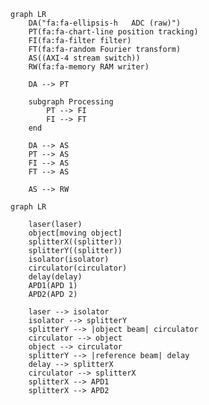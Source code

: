 ```mermaid
graph LR
    DA("fa:fa-ellipsis-h   ADC (raw)")
    PT(fa:fa-chart-line position tracking)
    FI(fa:fa-filter filter)
    FT(fa:fa-random Fourier transform)
    AS((AXI-4 stream switch))
    RW(fa:fa-memory RAM writer)

    DA --> PT

    subgraph Processing
        PT --> FI
        FI --> FT
    end

    DA --> AS
    PT --> AS
    FI --> AS
    FT --> AS

    AS --> RW
```

```mermaid
graph LR

    laser(laser)
    object[moving object]
    splitterX((splitter))
    splitterY((splitter))
    isolator(isolator)
    circulator(circulator)
    delay(delay)
    APD1(APD 1)
    APD2(APD 2)

    laser --> isolator 
    isolator --> splitterY
    splitterY --> |object beam| circulator
    circulator --> object
    object --> circulator
    splitterY --> |reference beam| delay
    delay --> splitterX
    circulator --> splitterX
    splitterX --> APD1
    splitterX --> APD2
```

<!-- 
{
    "theme": null,
    "themeCSS": "#subGraph0 { fill:white}  .node > rect, circle { stroke:#00BCD4;} .cluster > rect { stroke:#E61E63;} .edgeLabel { display:block;opacity:1;background:white;border-radius:5px;padding:0px 10px;} .node { fill: azure } path { stroke-width: 1.5px; stroke: #00BCD4} polygon{ stroke-width: 1.5px; stroke: #00BCD4} text { fill:rgba(0, 0, 0, 0.65); font-size: 22px; transform: translateX(0px) translateY(15px) }",
    "flowchart": {
        "curve": "line"
    }
}
 -->